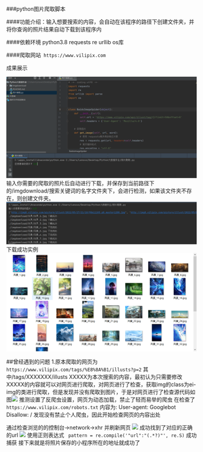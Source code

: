 


###python图片爬取脚本


####功能介绍：输入想要搜索的内容，会自动在该程序的路径下创建文件夹，并将你查询的照片结果自动下载到该程序内

####依赖环境
python3.8
requests re urllib os库

####爬取网站``` https://www.vilipix.com```

成果展示 

![](./READEMEpicture/1.png)
输入你需要的爬取的照片后自动进行下载，并保存到当前路径下的/imgdownload/搜索关键词的名字文件夹下，会进行检测，如果该文件夹不存在，则创建文件夹。
![](./READEMEpicture/2.png)
下载成功实例
![](./READEMEpicture/3.PNG)

##曾经遇到的问题
1.原本爬取的网页为
```https://www.vilipix.com/tags/%E8%8A%B1/illusts?p=2```
其中/tags/XXXXXXX/illusts XXXXX为本次搜索的内容，最初认为只需要修改XXXXX的内容就可以对网页进行爬取，对网页进行了检查，获取img的class为ei-img的类进行爬取，但是发现并没有爬取到图片，于是对网页进行了检查源代码如图![](./READEMEpicture/4.png)
推测设置了反爬虫设置，网页为动态加载，禁止了轻而易举的爬虫
在检查了```https://www.vilipix.com/robots.txt```
内容为:
User-agent: Googlebot
Disallow: / 
发现没有禁止个人爬虫，因此开始检查网页的内容出处

通过检查浏览的的控制台->network->xhr 并刷新网页
![](./READEMEpicture/5.png)
成功找到了对应的正确的url
![](./READEMEpicture/6.png)
使用正则表达式 
``` pattern = re.compile('"url":"(.*?)"', re.S)```
成功捕获
接下来就是将照片保存的小程序所在的地址就成功了
